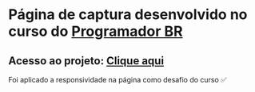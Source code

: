 # Página de captura desenvolvido no curso do [Programador BR](https://programadorbr.com/) 

## Acesso ao projeto: [Clique aqui](https://viniciusba95.github.io/Pagina-de-captura/)  

Foi aplicado a responsividade na página como desafio do curso ✅
